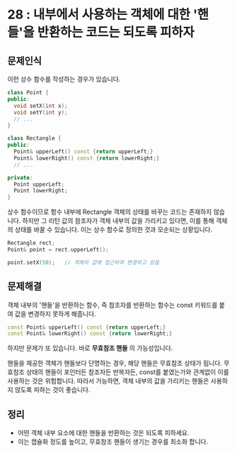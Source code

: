 # 28 : 내부에서 사용하는 객체에 대한 '핸들'을 반환하는 코드는 되도록 피하자

## 문제인식

이런 상수 함수를 작성하는 경우가 있습니다.

```c++
class Point {
public:
  void setX(int x);
  void setY(int y);
  // ...
}

class Rectangle {
public:
  Point& upperLeft() const {return upperLeft;}
  Point& lowerRight() const {return lowerRight;}
  // ...

private:
  Point upperLeft;
  Point lowerRight;
}
```

상수 함수이므로 함수 내부에 Rectangle 객체의 상태를 바꾸는 코드는 존재하지 않습니다.
하지만 그 리턴 값의 참조자가 객체 내부의 값을 가리키고 있다면, 이를 통해 객체의 상태를 바꿀 수 있습니다.
이는 상수 함수로 정의한 것과 모순되는 상황입니다.

```c++
Rectangle rect;
Point& point = rect.upperLeft();

point.setX(50);   // 객체의 값에 접근하여 변경하고 있음
```

## 문제해결

객체 내부의 '핸들'을 반환하는 함수, 즉 참조자를 반환하는 함수는 const 키워드를 붙여 값을 변경하지 못하게 해줍니다.

```c++
const Point& upperLeft() const {return upperLeft;}
const Point& lowerRight() const {return lowerRight;}
```

하지만 문제가 또 있습니다.
바로  **무효참조 핸들** 의 가능성입니다.

핸들을 제공한 객체가 핸들보다 단명하는 경우, 해당 핸들은 무효참조 상태가 됩니다.
무효참조 상태의 핸들이 포인터든 참조자든 반복자든, const를 붙였는가와 관계없이 이를 사용하는 것은 위험합니다.
따라서 가능하면, 객체 내부의 값을 가리키는 핸들은 사용하지 않도록 피하는 것이 좋습니다.

## 정리

- 어떤 객체 내부 요소에 대한 핸들을 반환하는 것은 되도록 피하세요.
- 이는 캡슐화 정도를 높이고, 무효참조 핸들이 생기는 경우를 최소화 합니다.
